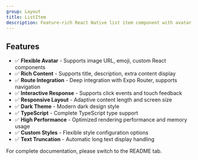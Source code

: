 ```yaml
---
group: Layout
title: ListItem
description: Feature-rich React Native list item component with avatar, description, extra content display, and route navigation support.
---
```


## Features

- ✅ **Flexible Avatar** - Supports image URL, emoji, custom React components
- ✅ **Rich Content** - Supports title, description, extra content display
- ✅ **Route Integration** - Deep integration with Expo Router, supports navigation
- ✅ **Interactive Response** - Supports click events and touch feedback
- ✅ **Responsive Layout** - Adaptive content length and screen size
- ✅ **Dark Theme** - Modern dark design style
- ✅ **TypeScript** - Complete TypeScript type support
- ✅ **High Performance** - Optimized rendering performance and memory usage
- ✅ **Custom Styles** - Flexible style configuration options
- ✅ **Text Truncation** - Automatic long text display handling

For complete documentation, please switch to the README tab.
